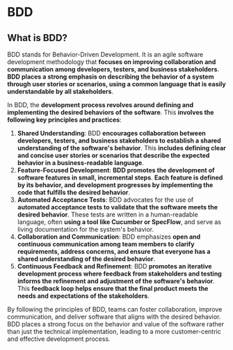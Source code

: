 # BDD #
## What is BDD? ##
BDD stands for Behavior-Driven Development. It is an agile software development methodology that **focuses on improving collaboration and communication among developers, testers, and business stakeholders**. **BDD places a strong emphasis on describing the behavior of a system through user stories or scenarios, using a common language that is easily understandable by all stakeholders**.

In BDD, the **development process revolves around defining and implementing the desired behaviors of the software**. This **involves the following key principles and practices**:

1. **Shared Understanding**: BDD **encourages collaboration between developers, testers, and business stakeholders to establish a shared understanding of the software's behavior**. This **includes defining clear and concise user stories or scenarios that describe the expected behavior in a business-readable language**.
2. **Feature-Focused Development**: **BDD promotes the development of software features in small, incremental steps**. **Each feature is defined by its behavior, and development progresses by implementing the code that fulfills the desired behavior**.
3. **Automated Acceptance Tests**: BDD advocates for the use of **automated acceptance tests to validate that the software meets the desired behavior**. These tests are written in a human-readable language, often **using a tool like Cucumber or SpecFlow**, and serve as living documentation for the system's behavior.
4. **Collaboration and Communication**: BDD emphasizes **open and continuous communication among team members to clarify requirements, address concerns, and ensure that everyone has a shared understanding of the desired behavior**.
5. **Continuous Feedback and Refinement**: BDD **promotes an iterative development process where feedback from stakeholders and testing informs the refinement and adjustment of the software's behavior**. This **feedback loop helps ensure that the final product meets the needs and expectations of the stakeholders**.

By following the principles of BDD, teams can foster collaboration, improve communication, and deliver software that aligns with the desired behavior. BDD places a strong focus on the behavior and value of the software rather than just the technical implementation, leading to a more customer-centric and effective development process.